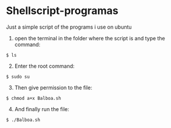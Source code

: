 # Shellscript-programas

Just a simple script of the programs i use on ubuntu



1) open the terminal in the folder where the script is and type the command:

```
$ ls
```

2) Enter the root command:

```
$ sudo su
```
3) Then give permission to the file:

```
$ chmod a+x Balboa.sh
```
4) And finally run the file:

```
$ ./Balboa.sh
```
